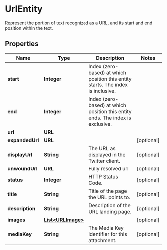 

# UrlEntity

Represent the portion of text recognized as a URL, and its start and end position within the text.

## Properties

Name | Type | Description | Notes
------------ | ------------- | ------------- | -------------
**start** | **Integer** | Index (zero-based) at which position this entity starts.  The index is inclusive. | 
**end** | **Integer** | Index (zero-based) at which position this entity ends.  The index is exclusive. | 
**url** | **URL** |  | 
**expandedUrl** | **URL** |  |  [optional]
**displayUrl** | **String** | The URL as displayed in the Twitter client. |  [optional]
**unwoundUrl** | **URL** | Fully resolved url |  [optional]
**status** | **Integer** | HTTP Status Code. |  [optional]
**title** | **String** | Title of the page the URL points to. |  [optional]
**description** | **String** | Description of the URL landing page. |  [optional]
**images** | [**List&lt;URLImage&gt;**](URLImage.md) |  |  [optional]
**mediaKey** | **String** | The Media Key identifier for this attachment. |  [optional]



